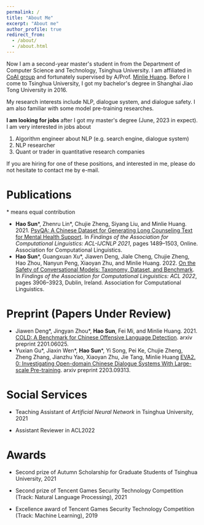 ```yaml
---
permalink: /
title: "About Me"
excerpt: "About me"
author_profile: true
redirect_from: 
  - /about/
  - /about.html
---
```


Now I am a second-year master's student in from the Department of Computer Science and Technology, Tsinghua University. I am affiliated in [CoAI group](http://coai.cs.tsinghua.edu.cn/) and fortunately supervised by A/Prof. [Minlie Huang](http://coai.cs.tsinghua.edu.cn/hml). Before I come to Tsinghua University, I got my bachelor's degree in Shanghai Jiao Tong University in 2016.

My research interests include NLP,  dialogue system, and dialogue safety. I am also familiar with some model pre-training  researches.

**I am looking for jobs** after I got my master's degree (June, 2023 in expect). I am very interested in jobs about 

1. Algorithm engineer about NLP (e.g. search engine, dialogue system)
2. NLP researcher
3. Quant or trader in quantitative research companies

If you are hiring for one of these positions, and interested in me, please do not hesitate to contact me by e-mail.

Publications
======

\* means equal contribution

- **Hao Sun**\*, Zhenru Lin\*, Chujie Zheng, Siyang Liu, and Minlie Huang. 2021. [PsyQA: A Chinese Dataset for Generating Long Counseling Text for Mental Health Support](https://aclanthology.org/2021.findings-acl.130). In *Findings of the Association for Computational Linguistics: ACL-IJCNLP 2021*, pages 1489–1503, Online. Association for Computational Linguistics.
- **Hao Sun**\*, Guangxuan Xu\*, Jiawen Deng, Jiale Cheng, Chujie Zheng, Hao Zhou, Nanyun Peng, Xiaoyan Zhu, and Minlie Huang. 2022. [On the Safety of Conversational Models: Taxonomy, Dataset, and Benchmark](https://aclanthology.org/2022.findings-acl.308). In *Findings of the Association for Computational Linguistics: ACL 2022*, pages 3906–3923, Dublin, Ireland. Association for Computational Linguistics.

Preprint (Papers Under Review)
======
* Jiawen Deng\*, Jingyan Zhou\*, **Hao Sun**, Fei Mi, and Minlie Huang. 2021. [COLD: A Benchmark for Chinese Offensive Language Detection](https://arxiv.org/abs/2201.06025). arxiv preprint 2201.06025.
* Yuxian Gu\*, Jiaxin Wen\*, **Hao Sun**\*, Yi Song, Pei Ke, Chujie Zheng, Zheng Zhang, Jianzhu Yao, Xiaoyan Zhu, Jie Tang, Minlie Huang [EVA2. 0: Investigating Open-domain Chinese Dialogue Systems With Large-scale Pre-training](https://arxiv.org/abs/2203.09313). arxiv preprint 2203.09313.

# Social Services

* Teaching Assistant of *Artificial Neural Network* in Tsinghua University, 2021

* Assistant Reviewer in ACL2022

# Awards

* Second prize of Autumn Scholarship for Graduate Students of Tsinghua University, 2021

* Second prize of Tencent Games Security Technology Competition (Track: Natural Language Processing), 2021

* Excellence award of Tencent Games Security Technology Competition (Track: Machine Learning), 2019
